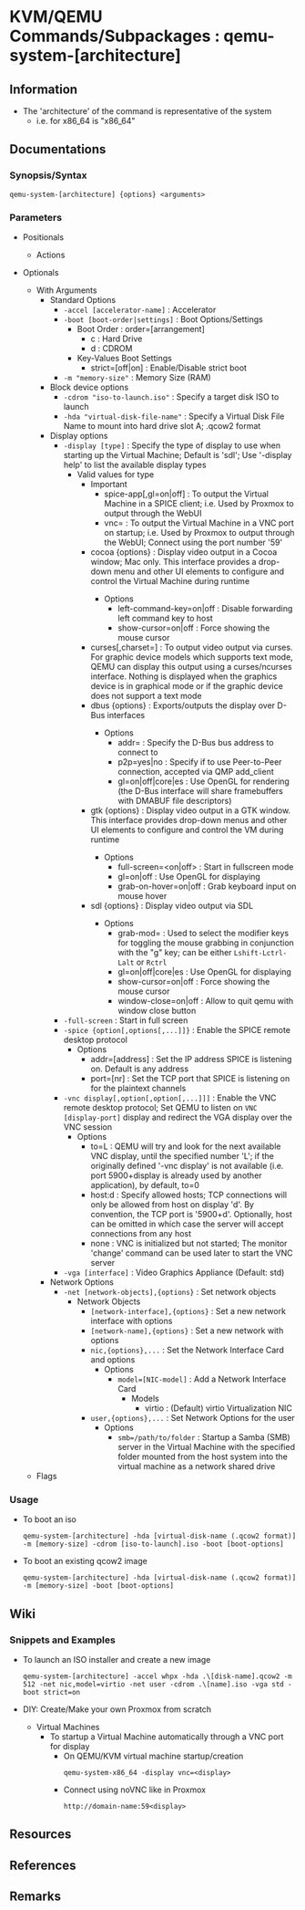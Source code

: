 # KVM/QEMU Commands/Subpackages : qemu-system-[architecture]

## Information
- The 'architecture' of the command is representative of the system
    - i.e. for x86_64 is "x86_64"

## Documentations
### Synopsis/Syntax
```console
qemu-system-[architecture] {options} <arguments>
```

### Parameters
- Positionals
    - Actions

- Optionals
    - With Arguments
        - Standard Options
            + `-accel [accelerator-name]`     : Accelerator
            - `-boot [boot-order|settings]`   : Boot Options/Settings
                - Boot Order : order=[arrangement]
                    + c : Hard Drive
                    + d : CDROM 
                - Key-Values Boot Settings
                    + strict=[off|on]         : Enable/Disable strict boot
            + `-m "memory-size"`              : Memory Size (RAM)
        - Block device options
            + `-cdrom "iso-to-launch.iso"`    : Specify a target disk ISO to launch
            + `-hda "virtual-disk-file-name"` : Specify a Virtual Disk File Name to mount into hard drive slot A; .qcow2 format
        - Display options
            - `-display [type]`               : Specify the type of display to use when starting up the Virtual Machine; Default is 'sdl'; Use '-display help' to list the available display types
                - Valid values for type
                    - Important
                        + spice-app[,gl=on|off]   : To output the Virtual Machine in a SPICE client; i.e. Used by Proxmox to output through the WebUI
                        + vnc=<display>           : To output the Virtual Machine in a VNC port on startup; i.e. Used by Proxmox to output through the WebUI; Connect using the port number '59<specified-display>'
                    - cocoa {options} <args>  : Display video output in a Cocoa window; Mac only. This interface provides a drop-down menu and other UI elements to configure and control the Virtual Machine during runtime
                        - Options
                            + left-command-key=on|off : Disable forwarding left command key to host
                            + show-cursor=on|off : Force showing the mouse cursor
                    - curses[,charset=<encoding>] : To output video output via curses. For graphic device models which supports text mode, QEMU can display this output using a curses/ncurses interface. Nothing is displayed when the graphics device is in graphical mode or if the graphic device does not support a text mode
                    - dbus {options} <args>   : Exports/outputs the display over D-Bus interfaces
                        - Options
                            + addr=<dbusaddr> : Specify the D-Bus bus address to connect to
                            + p2p=yes|no      : Specify if to use Peer-to-Peer connection, accepted via QMP add_client
                            + gl=on|off|core|es : Use OpenGL for rendering (the D-Bus interface will share framebuffers with DMABUF file descriptors)
                    - gtk {options} <args>    : Display video output in a GTK window. This interface provides drop-down menus and other UI elements to configure and control the VM during runtime
                        - Options
                            + full-screen=<on|off> : Start in fullscreen mode
                            + gl=on|off       : Use OpenGL for displaying
                            + grab-on-hover=on|off : Grab keyboard input on mouse hover
                    - sdl {options} <args>    : Display video output via SDL
                        - Options
                            + grab-mod=<mods> : Used to select the modifier keys for toggling the mouse grabbing in conjunction with the "g" key; <mods> can be either `Lshift-Lctrl-Lalt` or `Rctrl`
                            + gl=on|off|core|es : Use OpenGL for displaying
                            + show-cursor=on|off : Force showing the mouse cursor
                            + window-close=on|off : Allow to quit qemu with window close button
            + `-full-screen`                  : Start in full screen
            - `-spice {option[,options[,...]]}` : Enable the SPICE remote desktop protocol
                - Options
                    + addr=[address]            : Set the IP address SPICE is listening on. Default is any address
                    + port=[nr]                 : Set the TCP port that SPICE is listening on for the plaintext channels
            + `-vnc display[,option[,option[,...]]]` : Enable the VNC remote desktop protocol; Set QEMU to listen on `VNC [display-port]` display and redirect the VGA display over the VNC session
                - Options
                    + to=L                      : QEMU will try and look for the next available VNC display, until the specified number 'L'; if the originally defined '-vnc display' is not available (i.e. port 5900+display is already used by another application), by default, to=0
                    + host:d                    : Specify allowed hosts; TCP connections will only be allowed from host on display 'd'. By convention, the TCP port is '5900+d'. Optionally, host can be omitted in which case the server will accept connections from any host
                    + none                      : VNC is initialized but not started; The monitor 'change' command can be used later to start the VNC server
            + `-vga [interface]`                : Video Graphics Appliance (Default: std) 
        - Network Options
            - `-net [network-objects],{options}`        : Set network objects
                - Network Objects
                    + `[network-interface],{options}` : Set a new network interface with options
                    + `[network-name],{options}` : Set a new network with options
                    + `nic,{options},...` : Set the Network Interface Card and options
                        - Options
                            - `model=[NIC-model]` : Add a Network Interface Card
                                - Models
                                    + virtio : (Default) virtio Virtualization NIC
                    - `user,{options},...` : Set Network Options for the user
                        - Options
                            - `smb=/path/to/folder` : Startup a Samba (SMB) server in the Virtual Machine with the specified folder mounted from the host system into the virtual machine as a network shared drive
    - Flags

### Usage
- To boot an iso
    ```console
    qemu-system-[architecture] -hda [virtual-disk-name (.qcow2 format)] -m [memory-size] -cdrom [iso-to-launch].iso -boot [boot-options]
    ```
- To boot an existing qcow2 image
    ```console
    qemu-system-[architecture] -hda [virtual-disk-name (.qcow2 format)] -m [memory-size] -boot [boot-options]
    ```

## Wiki
### Snippets and Examples
- To launch an ISO installer and create a new image
    ```console
    qemu-system-[architecture] -accel whpx -hda .\[disk-name].qcow2 -m 512 -net nic,model=virtio -net user -cdrom .\[name].iso -vga std -boot strict=on
    ```

- DIY: Create/Make your own Proxmox from scratch
    - Virtual Machines
        - To startup a Virtual Machine automatically through a VNC port for display
            - On QEMU/KVM virtual machine startup/creation
                ```console
                qemu-system-x86_64 -display vnc=<display>
                ```
            - Connect using noVNC like in Proxmox
                ```console
                http://domain-name:59<display>
                ```

## Resources

## References

## Remarks
